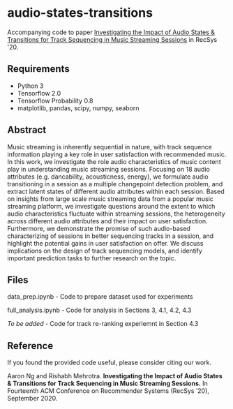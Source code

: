 # audio-states-transitions
Accompanying code to paper [Investigating the Impact of Audio States & Transitions for Track Sequencing in Music Streaming Sessions](https://aaronng91.github.io/papers/recsys2020-audio-states.pdf) in RecSys '20.

## Requirements
- Python 3
- Tensorflow 2.0
- Tensorflow Probability 0.8
- matplotlib, pandas, scipy, numpy, seaborn

## Abstract
Music streaming is inherently sequential in nature, with track sequence information playing a key role in user satisfaction with recommended music. In this work, we investigate the role audio characteristics of music content play in understanding music streaming sessions. Focusing on 18 audio attributes (e.g. dancability, acousticness, energy), we formulate audio transitioning in a session as a multiple changepoint detection problem, and extract latent states of different audio attributes within each session. Based on insights from large scale music streaming data from a popular music streaming platform, we investigate questions around the extent to which audio characteristics fluctuate within streaming sessions, the heterogeneity across different audio attributes and their impact on user satisfaction. Furthermore, we demonstrate the promise of such audio-based characterizing of sessions in better sequencing tracks in a session, and highlight the potential gains in user satisfaction on offer. We discuss implications on the design of track sequencing models, and identify important prediction tasks to further research on the topic.

## Files
data_prep.ipynb - Code to prepare dataset used for experiments

full_analysis.ipynb - Code for analysis in Sections 3, 4.1, 4.2, 4.3

*To be added* - Code for track re-ranking experiemnt in Section 4.3

## Reference
If you found the provided code useful, please consider citing our work.

Aaron Ng and Rishabh Mehrotra. **Investigating the Impact of Audio States & Transitions for Track Sequencing in Music Streaming Sessions.** In Fourteenth ACM Conference on Recommender Systems (RecSys ’20), September 2020.
